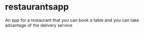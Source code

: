 # restaurantsapp
An app for a restaurant that you can book a table and you can take advantage of the delivery service
